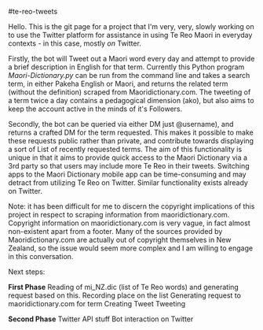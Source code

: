 #te-reo-tweets

Hello. This is the git page for a project that I'm very, very, slowly working on to use the Twitter platform for assistance in using Te Reo Maori in everyday contexts - in this case, mostly *on* Twitter.

Firstly, the bot will Tweet out a Maori word every day and attempt to provide a brief description in English for that term. Currently this Python program *Maori-Dictionary.py* can be run from the command line and takes a search term, in either Pakeha English or Maori, and returns the related term (without the definition) scraped from Maoridictionary.com. The tweeting of a term twice a day contains a pedagogical dimension (ako), but also aims to keep the account active in the minds of it's Followers.   

Secondly, the bot can be queried via either DM just @username), and returns a crafted DM for the term requested. This makes it possible to make these requests public rather than private, and contribute towards displaying a sort of List of recently requested terms. The aim of this functionality is unique in that it aims to provide quick access to the Maori Dictionary via a 3rd party so that users may include more Te Reo in their tweets. Switching apps to the Maori Dictionary mobile app can be time-consuming and may detract from utilizing Te Reo on Twitter. Similar functionality exists already on Twitter. 

Note: it has been difficult for me to discern the copyright implications of this project in respect to scraping information from maoridictionary.com. Copyright information on maoridictionary.com is very vague, in fact almost non-existent apart from a footer. Many of the sources provided by Maoridictionary.com are actually out of copyright themselves in New Zealand, so the issue would seem more complex and I am willing to engage in this conversation.

Next steps: 

**First Phase** 
Reading of mi_NZ.dic (list of Te Reo words) and generating request based on this.
Recording place on the list
Generating request to maoridictionary.com for term
Creating Tweet
Tweeting

**Second Phase**
Twitter API stuff
Bot interaction on Twitter








